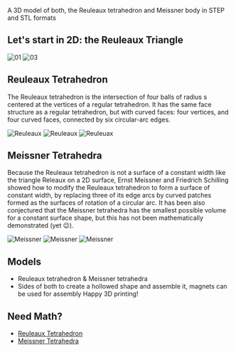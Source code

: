 A 3D model of both, the Reuleaux tetrahedron and Meissner body in STEP and STL formats

## Let's start in 2D: the Reuleaux Triangle
![01](https://upload.wikimedia.org/wikipedia/commons/d/d2/ReuleauxTriangle.svg)
![03](https://upload.wikimedia.org/wikipedia/commons/8/8a/Reuleaux_triangle_roll.gif?20161212062058)
## Reuleaux Tetrahedron
The Reuleaux tetrahedron is the intersection of four balls of radius s centered at the vertices of a regular tetrahedron. It has the same face structure as a regular tetrahedron, but with curved faces: four vertices, and four curved faces, connected by six circular-arc edges.

![Reuleaux](https://mathworld.wolfram.com/images/eps-svg/ReuleauxTetrahedronPOV_900.svg)
![Reuleaux](https://mathworld.wolfram.com/images/eps-svg/ReuleauxTetrahedronWire_700.svg)
![Reuleuax](https://upload.wikimedia.org/wikipedia/commons/4/44/ReuleauxTetrahedron_Animation.gif)

## Meissner Tetrahedra
Because the Reuleaux tetrahedron is not a surface of a constant width like the triangle Releaux on a 2D surface, Ernst Meissner and Friedrich Schilling showed how to modify the Reuleaux tetrahedron to form a surface of constant width, by replacing three of its edge arcs by curved patches formed as the surfaces of rotation of a circular arc. It has been also conjectured that the Meissner tetrahedra has the smallest possible volume for a constant surface shape, but this has not been mathematically demonstrated (yet 😉).

![Meissner](https://mathworld.wolfram.com/images/eps-svg/MeissnerTetrahedra_1000.svg)
![Meissner](http://www.xtalgrafix.com/Reuleaux/meissner3b.gif)
![Meissner](http://www.xtalgrafix.com/Reuleaux/meissner3a.gif)

## Models
- Reuleaux tetrahedron & Meissner tetrahedra
- Sides of both to create a hollowed shape and assemble it, magnets can be used for assembly
Happy 3D printing!

## Need Math?
- [Reuleaux Tetrahedron](https://mathworld.wolfram.com/ReuleauxTetrahedron.html)
- [Meissner Tetrahedra](https://mathworld.wolfram.com/MeissnerTetrahedra.html)
